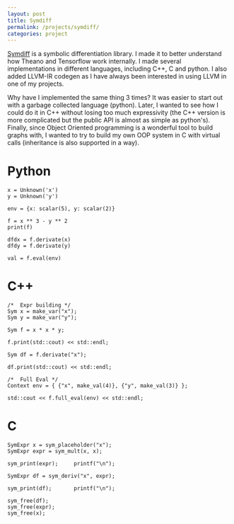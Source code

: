 ```yaml
---
layout: post
title: Symdiff
permalink: /projects/symdiff/
categories: project
---
```


[Symdiff][1] is a symbolic differentiation library. I made it to better understand 
how Theano and Tensorflow work internally. I made several implementations 
in different languages, including C++, C and python. I also added LLVM-IR codegen
as I have always been interested in using LLVM in one of my projects. 

Why have I implemented the same thing 3 times? It was easier to start out 
with a garbage collected language (python). Later, I wanted to
 see how I could do it in C++ without losing too much expressivity (the C++
version is more complicated but the public API is almost as simple
 as python's). Finally, since Object Oriented programming is a wonderful tool to build graphs with, I wanted to 
try to build my own OOP system in C with virtual calls (inheritance is also
supported in a way).


# Python

    x = Unknown('x')
    y = Unknown('y')

    env = {x: scalar(5), y: scalar(2)}

    f = x ** 3 - y ** 2   
	print(f)
	
    dfdx = f.derivate(x)
	dfdy = f.derivate(y)
	
	val = f.eval(env)
	
# C++

	/*  Expr building */
	Sym x = make_var("x");
	Sym y = make_var("y");

	Sym f = x * x * y;

	f.print(std::cout) << std::endl;

	Sym df = f.derivate("x");

	df.print(std::cout) << std::endl;

	/*  Full Eval */
	Context env = { {"x", make_val(4)}, {"y", make_val(3)} };

	std::cout << f.full_eval(env) << std::endl;
	
# C

	SymExpr x = sym_placeholder("x");
	SymExpr expr = sym_mult(x, x);

	sym_print(expr);	 printf("\n");

	SymExpr df = sym_deriv("x", expr);

	sym_print(df);	 	 printf("\n");

	sym_free(df);
	sym_free(expr);
	sym_free(x);


[1]: https://github.com/Delaunay/symdiff
